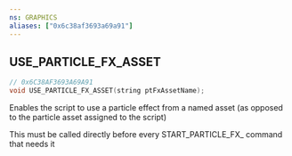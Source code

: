 ```yaml
---
ns: GRAPHICS
aliases: ["0x6c38af3693a69a91"]
---
```

## USE_PARTICLE_FX_ASSET

```c
// 0x6C38AF3693A69A91
void USE_PARTICLE_FX_ASSET(string ptFxAssetName);
```

Enables the script to use a particle effect from a named asset (as opposed to the particle asset assigned to the script)

This must be called directly before every START_PARTICLE_FX_ command that needs it

